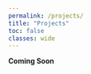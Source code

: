 ```yaml
---
permalink: /projects/
title: "Projects"
toc: false
classes: wide
---
```


<strong>Coming Soon</strong>